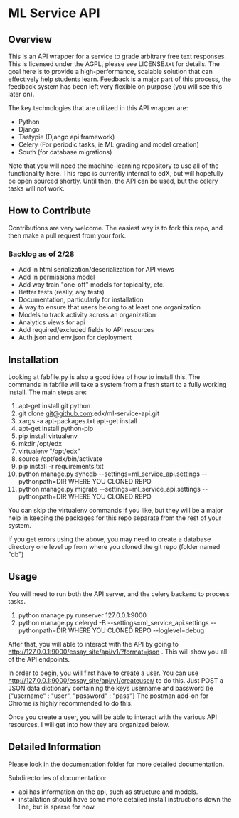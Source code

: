 ML Service API
====================

Overview
---------------------
This is an API wrapper for a service to grade arbitrary free text responses.
This is licensed under the AGPL, please see LICENSE.txt for details.
The goal here is to provide a high-performance, scalable solution that can effectively help students learn.
Feedback is a major part of this process, the feedback system has been left very flexible on purpose (you will see this later on).

The key technologies that are utilized in this API wrapper are:
* Python
* Django
* Tastypie (Django api framework)
* Celery (For periodic tasks, ie ML grading and model creation)
* South (for database migrations)

Note that you will need the machine-learning repository to use all of the functionality here.  This repo is currently internal to edX, but will
hopefully be open sourced shortly.  Until then, the API can be used, but the celery tasks will not work.

How to Contribute
-----------------------
Contributions are very welcome.  The easiest way is to fork this repo, and then make a pull request from your fork.

### Backlog as of 2/28

* Add in html serialization/deserialization for API views
* Add in permissions model
* Add way train "one-off" models for topicality, etc.
* Better tests (really, any tests)
* Documentation, particularly for installation
* A way to ensure that users belong to at least one organization
* Models to track activity across an organization
* Analytics views for api
* Add required/excluded fields to API resources
* Auth.json and env.json for deployment


Installation
----------------------
Looking at fabfile.py is also a good idea of how to install this.  The commands in fabfile will take a system
from a fresh start to a fully working install.
The main steps are:

1. apt-get install git python
2. git clone git@github.com:edx/ml-service-api.git
3. xargs -a apt-packages.txt apt-get install
4. apt-get install python-pip
5. pip install virtualenv
6. mkdir /opt/edx
7. virtualenv "/opt/edx"
8. source /opt/edx/bin/activate
9. pip install -r requirements.txt
10. python manage.py syncdb --settings=ml_service_api.settings --pythonpath=DIR WHERE YOU CLONED REPO
11. python manage.py migrate --settings=ml_service_api.settings --pythonpath=DIR WHERE YOU CLONED REPO

You can skip the virtualenv commands if you like, but they will be a major help in keeping the packages
for this repo separate from the rest of your system.

If you get errors using the above, you may need to create a database directory one level up from where you cloned
the git repo (folder named "db")

Usage
-----------------------
You will need to run both the API server, and the celery backend to process tasks.

1. python manage.py runserver 127.0.0.1:9000
2. python manage.py celeryd -B --settings=ml_service_api.settings --pythonpath=DIR WHERE YOU CLONED REPO  --loglevel=debug

After that, you will able to interact with the API by going to http://127.0.0.1:9000/essay_site/api/v1/?format=json .
This will show you all of the API endpoints.

In order to begin, you will first have to create a user.
You can use http://127.0.0.1:9000/essay_site/api/v1/createuser/ to do this.
Just POST a JSON data dictionary containing the keys username and password (ie {"username" : "user", "password" : "pass"}
The postman add-on for Chrome is highly recommended to do this.

Once you create a user, you will be able to interact with the various API resources.  I will get into how they
are organized below.

Detailed Information
-------------------------
Please look in the documentation folder for more detailed documentation.

Subdirectories of documentation:

* api has information on the api, such as structure and models.
* installation should have some more detailed install instructions down the line, but is sparse for now.